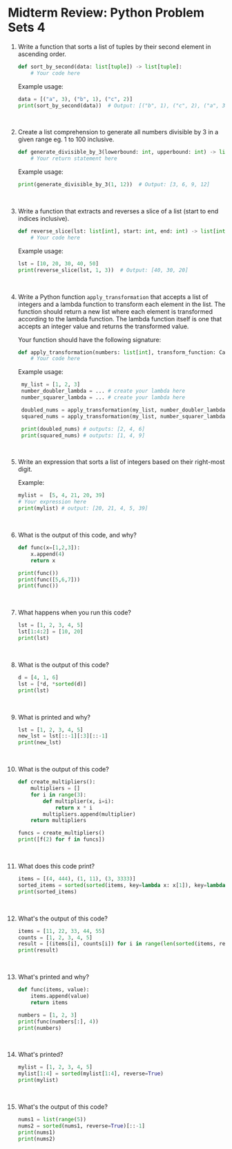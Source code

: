 # Midterm Review: Python Problem Sets 4

1. Write a function that sorts a list of tuples by their second element in ascending order.

   ```python
   def sort_by_second(data: list[tuple]) -> list[tuple]:
       # Your code here
   ```

   Example usage:

   ```python
   data = [("a", 3), ("b", 1), ("c", 2)]
   print(sort_by_second(data))  # Output: [("b", 1), ("c", 2), ("a", 3)]
   ```

   &nbsp;

2. Create a list comprehension to generate all numbers divisible by 3 in a given range eg. 1 to 100 inclusive.

   ```python
   def generate_divisible_by_3(lowerbound: int, upperbound: int) -> list[int]:
       # Your return statement here
   ```

   Example usage:

   ```python
   print(generate_divisible_by_3(1, 12))  # Output: [3, 6, 9, 12]
   ```

   &nbsp;

3. Write a function that extracts and reverses a slice of a list (start to end indices inclusive).

   ```python
   def reverse_slice(lst: list[int], start: int, end: int) -> list[int]:
       # Your code here
   ```

   Example usage:

   ```python
   lst = [10, 20, 30, 40, 50]
   print(reverse_slice(lst, 1, 3))  # Output: [40, 30, 20]
   ```

   &nbsp;

4. Write a Python function `apply_transformation` that accepts a list of integers and a lambda function to transform each element in the list. The function should return a new list where each element is transformed according to the lambda function. The lambda function itself is one that accepts an integer value and returns the transformed value.

   Your function should have the following signature:

   ```python
   def apply_transformation(numbers: list[int], transform_function: Callable) -> list:
       # Your code here
   ```

   Example usage:

   ```python
    my_list = [1, 2, 3]
    number_doubler_lambda = ... # create your lambda here
    number_squarer_lambda = ... # create your lambda here

    doubled_nums = apply_transformation(my_list, number_doubler_lambda)
    squared_nums = apply_transformation(my_list, number_squarer_lambda)

    print(doubled_nums) # outputs: [2, 4, 6]
    print(squared_nums) # outputs: [1, 4, 9]

   ```

   &nbsp;

5. Write an expression that sorts a list of integers based on their right-most digit.

   Example:

   ```python
   mylist =  [5, 4, 21, 20, 39]
   # Your expression here
   print(mylist) # output: [20, 21, 4, 5, 39]
   ```

   &nbsp;

6. What is the output of this code, and why?

   ```python
   def func(x=[1,2,3]):
       x.append(4)
       return x

   print(func())
   print(func([5,6,7]))
   print(func())
   ```

   &nbsp;

7. What happens when you run this code?

   ```python
   lst = [1, 2, 3, 4, 5]
   lst[1:4:2] = [10, 20]
   print(lst)
   ```

   &nbsp;

8. What is the output of this code?

   ```python
   d = [4, 1, 6]
   lst = [*d, *sorted(d)]
   print(lst)
   ```

   &nbsp;

9. What is printed and why?

   ```python
   lst = [1, 2, 3, 4, 5]
   new_lst = lst[::-1][:3][::-1]
   print(new_lst)
   ```

   &nbsp;

10. What is the output of this code?

    ```python
    def create_multipliers():
        multipliers = []
        for i in range(3):
            def multiplier(x, i=i):
                return x * i
            multipliers.append(multiplier)
        return multipliers

    funcs = create_multipliers()
    print([f(2) for f in funcs])
    ```

    &nbsp;

11. What does this code print?

    ```python
    items = [(4, 444), (1, 11), (3, 3333)]
    sorted_items = sorted(sorted(items, key=lambda x: x[1]), key=lambda x: x[0])
    print(sorted_items)
    ```

    &nbsp;

12. What's the output of this code?

    ```python
    items = [11, 22, 33, 44, 55]
    counts = [1, 2, 3, 4, 5]
    result = [(items[i], counts[i]) for i in range(len(sorted(items, reverse=True)))]
    print(result)
    ```

    &nbsp;

13. What's printed and why?

    ```python
    def func(items, value):
        items.append(value)
        return items

    numbers = [1, 2, 3]
    print(func(numbers[:], 4))
    print(numbers)
    ```

    &nbsp;

14. What's printed?

    ```python
    mylist = [1, 2, 3, 4, 5]
    mylist[1:4] = sorted(mylist[1:4], reverse=True)
    print(mylist)
    ```

    &nbsp;

15. What's the output of this code?

    ```python
    nums1 = list(range(5))
    nums2 = sorted(nums1, reverse=True)[::-1]
    print(nums1)
    print(nums2)
    ```

    &nbsp;
